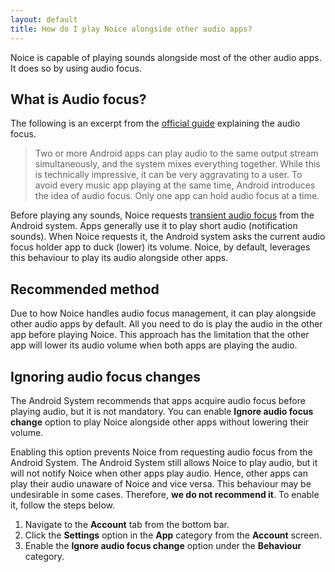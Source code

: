 ```yaml
---
layout: default
title: How do I play Noice alongside other audio apps?
---
```


Noice is capable of playing sounds alongside most of the other audio apps. It
does so by using audio focus.

## What is Audio focus?

The following is an excerpt from the [official
guide](https://developer.android.com/guide/topics/media-apps/audio-focus)
explaining the audio focus.

> Two or more Android apps can play audio to the same output stream
> simultaneously, and the system mixes everything together. While this is
> technically impressive, it can be very aggravating to a user. To avoid every
> music app playing at the same time, Android introduces the idea of audio
> focus. Only one app can hold audio focus at a time.

Before playing any sounds, Noice requests [transient audio
focus](https://developer.android.com/reference/android/media/AudioManager#AUDIOFOCUS_GAIN_TRANSIENT_MAY_DUCK)
from the Android system. Apps generally use it to play short audio (notification
sounds). When Noice requests it, the Android system asks the current audio focus
holder app to duck (lower) its volume. Noice, by default, leverages this
behaviour to play its audio alongside other apps.

## Recommended method

Due to how Noice handles audio focus management, it can play alongside other
audio apps by default. All you need to do is play the audio in the other app
before playing Noice. This approach has the limitation that the other app will
lower its audio volume when both apps are playing the audio.

## Ignoring audio focus changes

The Android System recommends that apps acquire audio focus before playing
audio, but it is not mandatory. You can enable **Ignore audio focus change**
option to play Noice alongside other apps without lowering their volume.

Enabling this option prevents Noice from requesting audio focus from the Android
System. The Android System still allows Noice to play audio, but it will not
notify Noice when other apps play audio. Hence, other apps can play their audio
unaware of Noice and vice versa. This behaviour may be undesirable in some
cases. Therefore, **we do not recommend it**. To enable it, follow the steps
below.

1. Navigate to the **Account** tab from the bottom bar.
2. Click the **Settings** option in the **App** category from the **Account**
   screen.
3. Enable the **Ignore audio focus change** option under the **Behaviour**
   category.
